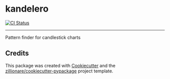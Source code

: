# kandelero

<a href="https://github.com/jonasborges/kandelero/actions">
    <img src="https://github.com/jonasborges/kandelero/actions/workflows/dev.yml/badge.svg?branch=master" alt="CI Status">
</a>

----


Pattern finder for candlestick charts

## Credits

This package was created with [Cookiecutter](https://github.com/audreyr/cookiecutter) and the [zillionare/cookiecutter-pypackage](https://github.com/zillionare/cookiecutter-pypackage) project template.
